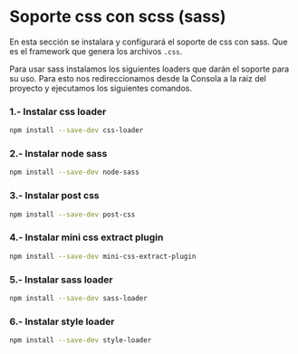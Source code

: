 # Soporte css con scss (sass) 

En esta sección se instalara y configurará el soporte de css con sass. Que es el framework que genera los archivos `.css`.

Para usar sass instalamos los siguientes loaders que darán el soporte para su uso. Para esto nos redireccionamos desde la Consola a la raiz del proyecto y ejecutamos los siguientes comandos.

### 1.- Instalar css loader

```bash
npm install --save-dev css-loader
```

### 2.- Instalar node sass

```bash
npm install --save-dev node-sass
```

### 3.- Instalar post css

```bash
npm install --save-dev post-css
```

### 4.- Instalar mini css extract plugin

```bash
npm install --save-dev mini-css-extract-plugin
```

### 5.- Instalar sass loader

```bash
npm install --save-dev sass-loader
```

### 6.- Instalar style loader

```bash
npm install --save-dev style-loader
```
